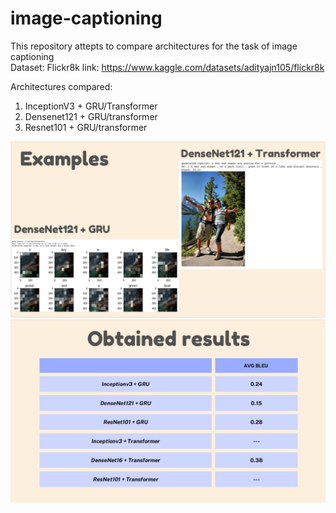 # image-captioning
This repository attepts to compare architectures for the task of image captioning \
Dataset: Flickr8k link: https://www.kaggle.com/datasets/adityajn105/flickr8k

Architectures compared: 
1) InceptionV3 + GRU/Transformer
2) Densenet121 + GRU/transformer
3) Resnet101 + GRU/transformer

![Examples](examples.png)
![Results](results.png)
